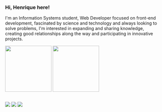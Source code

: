 ### Hi, Henrique here!
I'm an Information Systems student, Web Developer focused on front-end development, fascinated by science and technology and always looking to solve problems, I'm interested in expanding and sharing knowledge, creating good relationships along the way and participating in innovative projects.

<div>
  <img height="150px" src="https://github-readme-stats-sigma-five.vercel.app/api?username=henriquepaulalima&hide=stars,prs&count_private=true&show_icons=true&theme=algolia">
  <img height="150px" src="https://github-readme-stats-sigma-five.vercel.app/api/top-langs/?username=henriquepaulalima&hide=c&langs_count=5&layout=compact&theme=algolia&count_private=true">
</div>

##

<div>
  <a href="https://www.henriquepaulalima.com/" target="_blank" rel="noopener noreferrer"><img src="https://img.shields.io/badge/website-000000?style=for-the-badge&logo=About.me&logoColor=white"></a>
  <a href="https://discordapp.com/users/525658124888047618/" target="_blank" rel="noopener noreferrer"><img src="https://img.shields.io/badge/Discord-7289DA?style=for-the-badge&logo=discord&logoColor=white"></a>
  <a href="https://www.linkedin.com/in/henrique-p-lima/" target="_blank" rel="noopener noreferrer"><img src="https://img.shields.io/badge/LinkedIn-0077B5?style=for-the-badge&logo=linkedin&logoColor=white"></a>
</div>
